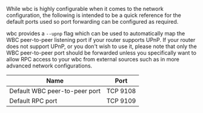 While wbc is highly configurable when it comes to the network configuration,
the following is intended to be a quick reference for the default ports used so
port forwarding can be configured as required.

wbc provides a `--upnp` flag which can be used to automatically map the WBC
peer-to-peer listening port if your router supports UPnP.  If your router does
not support UPnP, or you don't wish to use it, please note that only the WBC
peer-to-peer port should be forwarded unless you specifically want to allow RPC
access to your wbc from external sources such as in more advanced network
configurations.

|Name|Port|
|----|----|
|Default WBC peer-to-peer port|TCP 9108|
|Default RPC port|TCP 9109|
